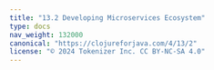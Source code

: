 ```yaml
---
title: "13.2 Developing Microservices Ecosystem"
type: docs
nav_weight: 132000
canonical: "https://clojureforjava.com/4/13/2"
license: "© 2024 Tokenizer Inc. CC BY-NC-SA 4.0"
---
```

